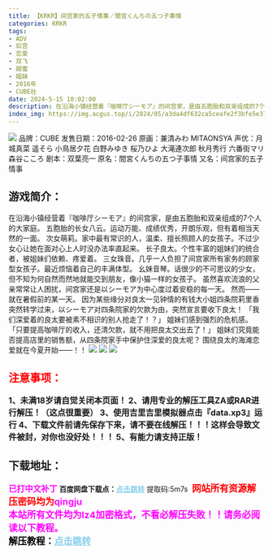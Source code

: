 ```yaml
---
title: 【KRKR】间宫家的五子情事／間宮くんちの五つ子事情
categories: KRKR
tags:
- ADV
- 后宫
- 恋爱
- 双飞
- 甜蜜
- 姐妹
- 2016年
- CUBE社
date: 2024-5-15 10:02:00
description: 在沿海小镇经营着『咖啡厅シーモア』的间宫家，是由五胞胎和双亲组成的7个人的大家庭。五胞胎的长女八云。运动万能、成绩优秀，开朗乐观，但有着相当天然的一面。次女萌莉。家中最有常识的人，温柔、擅长照顾人的女孩子。不过少女心让她在面对心上人时没办法率直起来。长子良太。个性丰富的姐妹们的统合者，被姐妹们依赖、疼爱着。三女珠音。几乎一人负担了间宫家所有家务的顾家型女孩子。最近烦恼着自己的丰满体型。
index_img: https://img.acgus.top/i/2024/05/a3da4df632ca5ceafe2f3bfe5e37b4a2.webp
---
```

![](https://img.acgus.top/i/2024/05/a3da4df632ca5ceafe2f3bfe5e37b4a2.webp)
品牌：CUBE
发售日期：2016-02-26
原画：兼清みわ MITAONSYA
声优：月城真菜 遥そら 小鳥居夕花 白野みゆき 桜乃ひよ 大滝連次郎 秋月秀行 六番街マリ 森谷こころ
剧本：双葉亮一
原名：間宮くんちの五つ子事情
又名：间宫家的五子情事

## 游戏简介：
在沿海小镇经营着『咖啡厅シーモア』的间宫家，是由五胞胎和双亲组成的7个人的大家庭。
五胞胎的长女八云。运动万能、成绩优秀，开朗乐观，但有着相当天然的一面。
次女萌莉。家中最有常识的人，温柔、擅长照顾人的女孩子。不过少女心让她在面对心上人时没办法率直起来。
长子良太。个性丰富的姐妹们的统合者，被姐妹们依赖、疼爱着。
三女珠音。几乎一人负担了间宫家所有家务的顾家型女孩子。最近烦恼着自己的丰满体型。
幺妹音琴。话很少的不可思议的少女，但不知为何自然而然地就能交到朋友，像小猫一样的女孩子。
虽然喜欢流浪的父亲常常让人困扰，间宫家还是以シーモア为中心度过着安稳的每一天。
然而——就在暑假前的某一天。
因为某些缘分对良太一见钟情的有钱大小姐四条院莉里香突然转学过来，以シーモア对四条院家的欠款为由，突然宣言要收下良太！
「我们深爱着的良太要被素不相识的别人抢走了！？」
姐妹们感到强烈的危机感。
「只要提高咖啡厅的收入，还清欠款，就不用把良太交出去了！」
姐妹们究竟能否提高店里的销售额，从四条院家手中保护住深爱的良太呢？
围绕良太的海滩恋爱就在今夏开始——！！
![](https://img.acgus.top/i/2024/05/360d18dd938b9e612365b2184c2c6e46.webp)
![](https://img.acgus.top/i/2024/05/b906321c3a394537ef2da0140c952281.webp)
![](https://img.acgus.top/i/2024/05/023073dba6a0103c054348e5f271ba4c.webp)





## <font color=#FF0000 >注意事项：</font>
<font size=3><b>1、未满18岁请自觉关闭本页面！
2、请用专业的解压工具ZA或RAR进行解压！（这点很重要）
3、使用吉里吉里模拟器点击『data.xp3』运行
4、下载文件前请先保存下来，请不要在线解压！！！这样会导致文件被封，对你也没好处！！！
5、有能力请支持正版！</b></font>

## 下载地址：
<font color=#FF00FF size=3>**已打中文补丁**</font>
<b>百度网盘下载点：</b><a href="https://pan.baidu.com/s/1POQ-FQwP7Zf1HqMJ11575A?pwd=5m7s" style="color: #87CEEB;"><b>点击跳转</b></a> 提取码:5m7s
<a style="padding: 0" href="https://post.qingju.org/AD/"><img style="max-width:100%" src="https://img.acgus.top/i/2024/07/478f689b8021d8d499ab43d21acf137a.gif" alt=""></a>
<b><font color=#FF0000 size=4>网站所有资源解压密码均为</b></font><b><font color=#FF00FF size=4>qingju</font><font color=#FF0000 ></font></b><br><b><font color=#FF00FF size=4>本站所有文件均为lz4加密格式，不看必解压失败！！请务必阅读以下教程。</b></font><br><b><font color=#000 size=4>解压教程：</b><a href="https://post.qingju.org/tutorial/000/" style="color: #87CEEB;"><b>点击跳转</b></a>